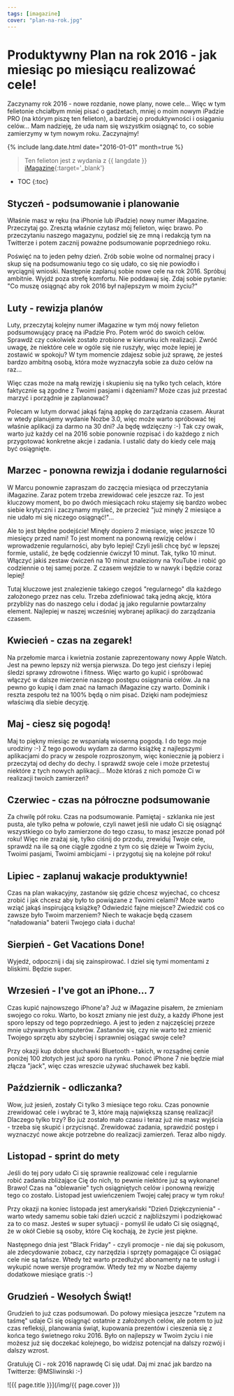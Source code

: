```yaml
---
tags: [imagazine]
cover: "plan-na-rok.jpg"
---
```


# Produktywny Plan na rok 2016 - jak miesiąc po miesiącu realizować cele!

Zaczynamy rok 2016 - nowe rozdanie, nowe plany, nowe cele... Więc w tym felietonie chciałbym mniej pisać o gadżetach, mniej o moim nowym iPadzie PRO (na którym piszę ten felieton), a bardziej o produktywności i osiąganiu celów... Mam nadzieję, że uda nam się wszystkim osiągnąć to, co sobie zamierzymy w tym nowym roku. Zaczynajmy!

<!--More-->

{% include lang.date.html date="2016-01-01" month=true %}

> Ten felieton jest z wydania z {{ langdate }} [iMagazine](https://imagazine.pl){:target='_blank'}

* TOC
{:toc}

## Styczeń - podsumowanie i planowanie

Właśnie masz w ręku (na iPhonie lub iPadzie) nowy numer iMagazine. Przeczytaj go. Zresztą właśnie czytasz mój felieton, więc brawo. Po przeczytaniu naszego magazynu, podziel się ze mną i redakcją tym na Twitterze i potem zacznij poważne podsumowanie poprzedniego roku.

Poświęć na to jeden pełny dzień. Zrób sobie wolne od normalnej pracy i skup się na podsumowaniu tego co się udało, co się nie powiodło i wyciągnij wnioski. Następnie zaplanuj sobie nowe cele na rok 2016. Spróbuj ambitnie. Wyjdź poza strefę komfortu. Nie poddawaj się. Zdaj sobie pytanie: "Co muszę osiągnąć aby rok 2016 był najlepszym w moim życiu?"

## Luty - rewizja planów

Luty, przeczytaj kolejny numer iMagazine w tym mój nowy felieton podsumowujący pracę na iPadzie Pro. Potem wróć do swoich celów. Sprawdź czy cokolwiek zostało zrobione w kierunku ich realizacji. Zwróć uwagę, że niektóre cele w ogóle się nie ruszyły, więc może lepiej je zostawić w spokoju? W tym momencie zdajesz sobie już sprawę, że jesteś bardzo ambitną osobą, która może wyznaczyła sobie za dużo celów na raz...

Więc czas może na małą rewizję i skupieniu się na tylko tych celach, które faktycznie są zgodne z Twoimi pasjami i dążeniami? Może czas już przestać marzyć i porządnie je zaplanować?

Polecam w lutym dorwać jakąś fajną appkę do zarządzania czasem. Akurat w wtedy planujemy wydanie Nozbe 3.0, więc może warto spróbować tej właśnie aplikacji za darmo na 30 dni? Ja będę wdzięczny :-) Tak czy owak, warto już każdy cel na 2016 sobie ponownie rozpisać i do każdego z nich przygotować konkretne akcje i zadania. I ustalić daty do kiedy cele mają być osiągnięte.

## Marzec - ponowna rewizja i dodanie regularności

W Marcu ponownie zapraszam do zaczęcia miesiąca od przeczytania iMagazine. Zaraz potem trzeba zrewidować cele jeszcze raz. To jest kluczowy moment, bo po dwóch miesiącach roku stajemy się bardzo wobec siebie krytyczni i zaczynamy myśleć, że przecież "już minęły 2 miesiące a nie udało mi się niczego osiągnąć!"...

Ale to jest błędne podejście! Minęły dopiero 2 miesiące, więc jeszcze 10 miesięcy przed nami! To jest moment na ponowną rewizję celów i wprowadzenie regularności, aby było lepiej! Czyli jeśli chcę być w lepszej formie, ustalić, że będę codziennie ćwiczył 10 minut. Tak, tylko 10 minut. Włączyć jakiś zestaw ćwiczeń na 10 minut znaleziony na YouTube i robić go codziennie o tej samej porze. Z czasem wejdzie to w nawyk i będzie coraz lepiej!

Tutaj kluczowe jest znalezienie takiego czegoś "regularnego" dla każdego założonego przez nas celu. Trzeba zdefiniować taką jedną akcję, która przybliży nas do naszego celu i dodać ją jako regularnie powtarzalny element. Najlepiej w naszej wcześniej wybranej aplikacji do zarządzania czasem.

## Kwiecień - czas na zegarek!

Na przełomie marca i kwietnia zostanie zaprezentowany nowy Apple Watch. Jest na pewno lepszy niż wersja pierwsza. Do tego jest cieńszy i lepiej śledzi sprawy zdrowotne i fitness. Więc warto go kupić i spróbować włączyć w dalsze mierzenie naszego postępu osiągnania celów. Ja na pewno go kupię i dam znać na łamach iMagazine czy warto. Dominik i reszta zespołu też na 100% będą o nim pisać. Dzięki nam podejmiesz właściwą dla siebie decyzję.

## Maj - ciesz się pogodą!

Maj to piękny miesiąc ze wspaniałą wiosenną pogodą. I do tego moje urodziny :-) Z tego powodu wydam za darmo książkę z najlepszymi aplikacjami do pracy w zespole rozproszonym, więc koniecznie ją pobierz i przeczytaj od dechy do dechy. I sprawdź swoje cele i może przetestuj niektóre z tych nowych aplikacji... Może któraś z nich pomoże Ci w realizacji twoich zamierzeń?

## Czerwiec - czas na półroczne podsumowanie

Za chwilę pół roku. Czas na podsumowanie. Pamiętaj - szklanka nie jest pusta, ale tylko pełna w połowie, czyli nawet jeśli nie udało Ci się osiągnąć wszystkiego co było zamierzone do tego czasu, to masz jeszcze ponad pół roku! Więc nie zrażaj się, tylko ciśnij do przodu, zrewiduj Twoje cele, sprawdź na ile są one ciągle zgodne z tym co się dzieje w Twoim życiu, Twoimi pasjami, Twoimi ambicjami - i przygotuj się na kolejne pół roku!

## Lipiec - zaplanuj wakacje produktywnie!

Czas na plan wakacyjny, zastanów się gdzie chcesz wyjechać, co chcesz zrobić i jak chcesz aby było to powiązane z Twoimi celami? Może warto wziąć jakąś inspirującą książkę? Odwiedzić fajne miejsce? Zwiedzić coś co zawsze było Twoim marzeniem? Niech te wakacje będą czasem "naładowania" baterii Twojego ciała i ducha!

## Sierpień - Get Vacations Done!

Wyjedź, odpocznij i daj się zainspirować. I dziel się tymi momentami z bliskimi. Będzie super.

## Wrzesień - I've got an iPhone... 7

Czas kupić najnowszego iPhone'a? Już w iMagazine pisałem, że zmieniam swojego co roku. Warto, bo koszt zmiany nie jest duży, a każdy iPhone jest sporo lepszy od tego poprzedniego. A jest to jeden z najczęściej przeze mnie używanych komputerów. Zastanów się, czy nie warto też zmienić Twojego sprzętu aby szybciej i sprawniej osiągać swoje cele?

Przy okazji kup dobre słuchawki Bluetooth - takich, w rozsądnej cenie poniżej 100 złotych jest już sporo na rynku. Ponoć iPhone 7 nie będzie miał złącza "jack", więc czas wreszcie używać słuchawek bez kabli.

## Październik - odliczanka?

Wow, już jesień, zostały Ci tylko 3 miesiące tego roku. Czas ponownie zrewidować cele i wybrać te 3, które mają największą szansę realizacji! Dlaczego tylko trzy? Bo już zostało mało czasu i teraz już nie masz wyjścia - trzeba się skupić i przycisnąć. Zrewidować zadania, sprawdzić postęp i wyznaczyć nowe akcje potrzebne do realizacji zamierzeń. Teraz albo nigdy.

## Listopad - sprint do mety

Jeśli do tej pory udało Ci się sprawnie realizować cele i regularnie robić zadania zbliżające Cię do nich, to pewnie niektóre już są wykonane! Brawo! Czas na "oblewanie" tych osiągniętych celów i ponowną rewizję tego co zostało. Listopad jest uwieńczeniem Twojej całej pracy w tym roku!

Przy okazji na koniec listopada jest amerykański "Dzień Dziękczynienia" - warto wtedy samemu sobie taki dzień uczcić z najbliższymi i podziękować za to co masz. Jesteś w super sytuacji - pomyśl ile udało Ci się osiągnąć, że w okół Ciebie są osoby, które Cię kochają, że życie jest piękne.

Następnego dnia jest "Black Friday" - czyli promocje - nie daj się pokusom, ale zdecydowanie zobacz, czy narzędzia i sprzęty pomagające Ci osiągać cele nie są tańsze. Wtedy też warto przedłużyć abonamenty na te usługi i wykupić nowe wersje programów. Wtedy też my w Nozbe dajemy dodatkowe miesiące gratis :-)

## Grudzień - Wesołych Świąt!

Grudzień to już czas podsumowań. Do połowy miesiąca jeszcze "rzutem na taśmę" udaje Ci się osiągnąć ostatnie z założonych celów, ale potem to już czas refleksji, planowania świąt, kupowania prezentów i cieszenia się z końca tego świetnego roku 2016. Było on najlepszy w Twoim życiu i nie możesz już się doczekać kolejnego, bo widzisz potencjał na dalszy rozwój i dalszy wzrost.

Gratuluję Ci - rok 2016 naprawdę Ci się udał. Daj mi znać jak bardzo na Twitterze: @MSliwinski :-)

![{{ page.title }}](/img/{{ page.cover }})

[n]: https://michael.gratis/nozbe_pl
[np]: https://michael.gratis/nozbepersonal_pl